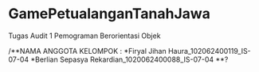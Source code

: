 # GamePetualanganTanahJawa
Tugas Audit 1 Pemograman Berorientasi Objek

/**NAMA ANGGOTA KELOMPOK :
*Firyal Jihan Haura_102062400119_IS-07-04
*Berlian Sepasya Rekardian_1020062400088_IS-07-04
**?
